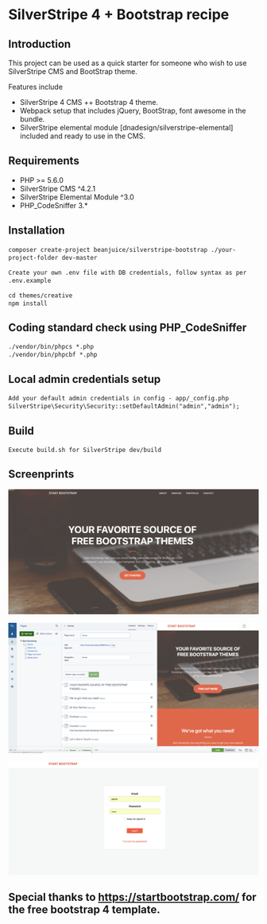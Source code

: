 # SilverStripe 4 + Bootstrap recipe
    
## Introduction

This project can be used as a quick starter for someone who wish to use SilverStripe CMS and BootStrap theme.

Features include

* SilverStripe 4 CMS ++ Bootstrap 4 theme.
* Webpack setup that includes jQuery, BootStrap, font awesome in the bundle.
* SilverStripe elemental module [dnadesign/silverstripe-elemental] included and ready to use in the CMS.

## Requirements

* PHP >= 5.6.0
* SilverStripe CMS ^4.2.1
* SilverStripe Elemental Module ^3.0
* PHP_CodeSniffer 3.*


## Installation

```
composer create-project beanjuice/silverstripe-bootstrap ./your-project-folder dev-master
```

```
Create your own .env file with DB credentials, follow syntax as per .env.example
```

```
cd themes/creative
npm install
```

## Coding standard check using PHP_CodeSniffer

```
./vendor/bin/phpcs *.php
./vendor/bin/phpcbf *.php
```

## Local admin credentials setup

```
Add your default admin credentials in config - app/_config.php
SilverStripe\Security\Security::setDefaultAdmin("admin","admin");
```

## Build

```
Execute build.sh for SilverStripe dev/build
```

## Screenprints


![Screenprints](https://raw.githubusercontent.com/beanjuice/silverstripe-bootstrap/master/themes/creative/images/homepage.png)



![Screenprints](https://raw.githubusercontent.com/beanjuice/silverstripe-bootstrap/master/themes/creative/images/cmsadmin.png)



![Screenprints](https://raw.githubusercontent.com/beanjuice/silverstripe-bootstrap/master/themes/creative/images/adminlogin.png)



## Special thanks to https://startbootstrap.com/ for the free bootstrap 4 template.
